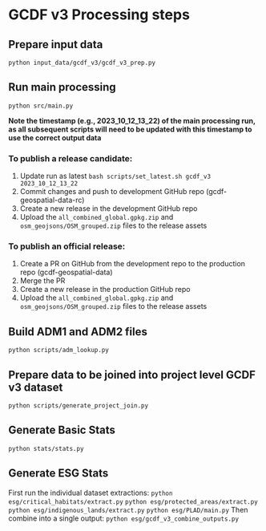 
# GCDF v3 Processing steps


## Prepare input data
`python input_data/gcdf_v3/gcdf_v3_prep.py`

## Run main processing
`python src/main.py`

**Note the timestamp (e.g., 2023_10_12_13_22) of the main processing run, as all subsequent scripts will need to be updated with this timestamp to use the correct output data**

### To publish a release candidate:
1. Update run as latest `bash scripts/set_latest.sh gcdf_v3 2023_10_12_13_22`
2. Commit changes and push to development GitHub repo (gcdf-geospatial-data-rc)
3. Create a new release in the development GitHub repo
4. Upload the `all_combined_global.gpkg.zip` and `osm_geojsons/OSM_grouped.zip` files to the release assets

### To publish an official release:
1. Create a PR on GitHub from the development repo to the production repo (gcdf-geospatial-data)
2. Merge the PR
3. Create a new release in the production GitHub repo
4. Upload the `all_combined_global.gpkg.zip` and `osm_geojsons/OSM_grouped.zip` files to the release assets


## Build ADM1 and ADM2 files

`python scripts/adm_lookup.py`


## Prepare data to be joined into project level GCDF v3 dataset

`python scripts/generate_project_join.py`


## Generate Basic Stats

`python stats/stats.py`


## Generate ESG Stats

First run the individual dataset extractions:
`python esg/critical_habitats/extract.py`
`python esg/protected_areas/extract.py`
`python esg/indigenous_lands/extract.py`
`python esg/PLAD/main.py`
Then combine into a single output:
`python esg/gcdf_v3_combine_outputs.py`
